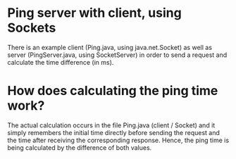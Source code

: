 # Ping server with client, using Sockets

There is an example client (Ping.java, using java.net.Socket)
as well as server (PingServer.java, using SocketServer) in order to
send a request and calculate the time difference (in ms).

# How does calculating the ping time work?

The actual calculation occurs in the file Ping.java (client / Socket)
and it simply remembers the initial time directly before sending the request
and the time after receiving the corresponding response.
Hence,
the ping time is being calculated by the difference of both values.